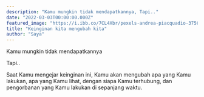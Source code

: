 ```yaml
---
description: "Kamu mungkin tidak mendapatkannya, Tapi.."
date: "2022-03-03T00:00:00.000Z"
featured_image: "https://i.ibb.co/7CL4Xbr/pexels-andrea-piacquadio-3756042.jpg"
title: "Keinginan kita mengubah kita"
author: "Saya"
---
```


Kamu mungkin tidak mendapatkannya

Tapi..

Saat Kamu mengejar keinginan ini, Kamu akan mengubah apa yang Kamu lakukan, apa yang Kamu lihat, dengan siapa Kamu terhubung, dan pengorbanan yang Kamu lakukan di sepanjang waktu.
